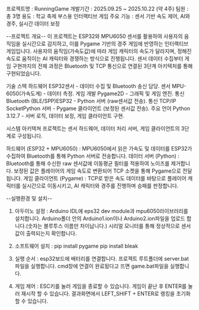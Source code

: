 프로젝트명 : RunningGame
개발기간 : 2025.09.25 ~ 2025.10.22 (약 4주)
팀원 : 총 3명
용도 : 학교 축제 부스용 인터랙티브 게임
주요 기능 : 센서 기반 속도 제어, AI와 경주, 실시간 데이터 보정

--프로젝트 개요--
이 프로젝트는 ESP32와 MPU6050 센서를 활용하여 사용자의 움직임을 실시간으로 감지하고, 이를 Pygame 기반의 경주 게임에 반영하는 인터랙티브 게임입니다.
사용자의 움직임(가속도값)에 따라 게임 캐릭터의 속도가 달라지며, 정해진 속도로 움직이는 AI 캐릭터와 경쟁하는 방식으로 진행됩니다. 
센서 데이터 수집부터 게임 구현까지의 전체 과정은 Bluetooth 및 TCP 통신으로 연결된 3단계 아키텍처를 통해 구현되었습니다.

기술 스택
하드웨어    ESP32센서  - 데이터 수집 및 Bluetooth 송신 담당.
센서       MPU-6050(가속도계) - 데이터 측정.
게임 개발   Pygame2D - 그래픽 및 게임 엔진.
통신       Bluetooth (BLE/SPP)ESP32 - Python 서버 (raw센서값 전송).
통신       TCP/IP SocketPython 서버 - Pygame 클라이언트 (보정된 센서값 전송).
주요 언어   Python 3.12.7 - 서버 로직, 데이터 보정, 게임 클라이언트 구현. 

시스템 아키텍쳐
프로젝트는 센서 하드웨어, 데이터 처리 서버, 게임 클라이언트의 3단계로 구성됩니다.

하드웨어 (ESP32 + MPU6050) : MPU6050에서 읽은 가속도 및 데이터를 ESP32가 수집하여 Bluetooth를 통해 Python 서버로 전송합니다.
데이터 서버 (Python) : Bluetooth를 통해 수신한 raw 센서값에 이동평균 필터를 적용하여 노이즈를 제거합니다. 보정된 값은 플레이어의 게임 속도로 변환되어 TCP 소켓을 통해 Pygame으로 전달됩니다.
게임 클라이언트 (Pygame) : TCP로 받은 속도 데이터를 바탕으로 플레이어 캐릭터를 실시간으로 이동시키고, AI 캐릭터와 경주를 진행하며 승패를 판정합니다.

--실행환경 및 설치--
1. 아두이노 설정 : Arduino IDL에 eps32 dev module과 mpu6050라이브러리를 설치합니다.
                Arduino폴더 안의 Arduino1.ion이나 Arduino2.ion파일을 업로드 합니다.(숫자는 블루투스 이름만 차이납니다.)
                시리얼 모니터를 통해 정상적으로 센서값이 출력되는지 확인합니다.

2. 소프트웨어 설치 : pip install pygame
                  pip install bleak

3. 실행 순서 : esp32보드에 배터리를 연결합니다.
             프로젝트 루트폴더에 server.bat파일을 실행합니다.
             cmd창에 연결이 완료됬다고 뜨면 game.bat파일을 실행합니다.

4. 게임 제어 : ESC키를 눌러 게임을 종료할 수 있습니다.
             게임이 끝난 후 ENTER를 눌러 재시작 할 수 있습니다.
             결과화면에서 LEFT_SHIFT + ENTER로 랭킹을 초기화 할 수 있습니다.